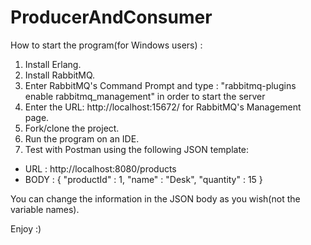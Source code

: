 # ProducerAndConsumer
How to start the program(for Windows users) : 
1. Install Erlang.
2. Install RabbitMQ.
3. Enter RabbitMQ's Command Prompt and type : "rabbitmq-plugins enable rabbitmq_management" in order to start the server
4. Enter the URL: http://localhost:15672/ for RabbitMQ's Management page.
5. Fork/clone the project.
6. Run the program on an IDE.
7. Test with Postman using the following JSON template:
  - URL : http://localhost:8080/products
  - BODY :
{
  "productId" : 1,
  "name" : "Desk",
  "quantity" : 15
}

You can change the information in the JSON body as you wish(not the variable names).

Enjoy :)
